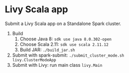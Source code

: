 # Livy Scala app

Submit a Livy Scala app on a Standalone Spark cluster.

1. Build
    1. Choose Java 8: `sdk use java 8.0.302-open`
    2. Choose Scala 2.11: `sdk use scala 2.11.12`
    3. Build JAR: `./build_jar.sh`
2. Submit with spark-submit: `./submit_cluster_mode.sh livy.ClusterModeApp`
3. Submit with Livy: run main class `livy.Main`
